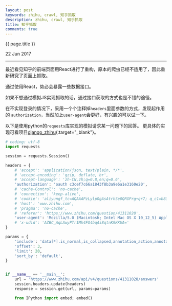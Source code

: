 ```yaml
---
layout: post
keywords: zhihu, crawl, 知乎抓取
description: zhihu, crawl, 知乎抓取
title: 知乎抓取
comments: true
---
```


{{ page.title }}
<p class="meta">22 Jun 2017</p>
<hr>

最近看见知乎的前端页面用React进行了重构，原本的爬虫已经不适用了，因此重新研究了页面上抓取。

通过使用React，势必会暴露一些数据接口。

如果不想通过模拟JS实现抓取的话，通过接口获取的方式也是不错的途径。

在不实现登录的情况下，采用一个个注释掉```headers```里面参数的方式，发现起作用的 ```authorization```，当然加上```user-agent```会更好，有兴趣的可以试一下。

以下是使用python的```requests```库实现的模拟请求某一问题下的回答。
更具体的实现可看项目[django_zhihu](https://github.com/night1008/django_zhihu){:target="_blank"}。

```python
# coding: utf-8
import requests

session = requests.Session()

headers = {
    # 'accept': 'application/json, text/plain, */*',
    # 'accept-encoding': 'gzip, deflate, br',
    # 'accept-language': 'zh-CN,zh;q=0.8,en;q=0.6',
    'authorization': 'oauth c3cef7c66a1843f8b3a9e6a1e3160e20',
    # 'cache-Control': 'no-cache',
    # 'connection': 'keep-alive',
    # 'cookie': 'aliyungf_tc=AQAAAPzLylpOgAsAtrhSe0QRGPrg+qr7; q_c1=b831d63b6abc49d7955d6c121a8ef9ba|1499176180000|1499176180000; q_c1=1b7b689a0d504a4c84fa7039f060e3bd|1499176180000|1499176180000; _zap=285b6297-25e8-422d-9e0e-bce6e1bbf168; d_c0="AZBC_AqLAwyPTrIMh4FO4bqAi8qtnK9KKUA=|1499176206"; r_cap_id="NjU3NmQ1OWVjZmI1NGYxYmFmOGIzOTY0YjQzMjdiZWM=|1499177015|3ad30fd3a3d4c609dc19bdc8ece83a742ff2fc6b"; cap_id="OTE5NmZjODU0MzdlNDYxYjg5Mzg5ZmUyZTk1NWNjNWY=|1499177015|8f093b983b1e59cb226688c98674aaf4b8777772"; l_cap_id="MzNkM2FiN2MyMjcxNGQxMmJlOGMzOTJkYzA4ZGMzNDE=|1499177015|704e1469a1fa9d8485fc8bddd36b92e670efa75a"; __utma=51854390.744475019.1499177017.1499177017.1499177017.1; __utmc=51854390; __utmz=51854390.1499177017.1.1.utmcsr=zhihu.com|utmccn=(referral)|utmcmd=referral|utmcct=/question/41311028; __utmv=51854390.000--|3=entry_date=20170704=1; _xsrf=a43da795-91dc-4eea-ab3e-e4a2b90962ea',
    # 'host': 'www.zhihu.com',
    # 'pragma': 'no-cache',
    # 'referer': 'https://www.zhihu.com/question/41311028',
    'user-agent': 'Mozilla/5.0 (Macintosh; Intel Mac OS X 10_12_5) AppleWebKit/537.36 (KHTML, like Gecko) Chrome/59.0.3071.104 Safari/537.36',
    # 'x-udid': 'AZBC_AqLAwyPTrIMh4FO4bqAi8qtnK9KKUA='
}

params = {
    'include': 'data[*].is_normal,is_collapsed,annotation_action,annotation_detail,collapse_reason,is_sticky,collapsed_by,suggest_edit,comment_count,can_comment,content,editable_content,voteup_count,reshipment_settings,comment_permission,mark_infos,created_time,updated_time,review_info,relationship.is_authorized,is_author,voting,is_thanked,is_nothelp,upvoted_followees;data[*].author.follower_count,badge[?(type=best_answerer)].topics',
    'offset': 3,
    'limit': 20,
    'sort_by': 'default',
}


if __name__ == '__main__':
    url = 'https://www.zhihu.com/api/v4/questions/41311028/answers'
    session.headers.update(headers)
    response = session.get(url, params=params)

    from IPython import embed; embed()
```